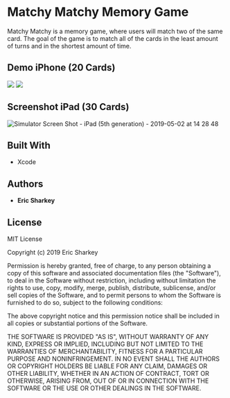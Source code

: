 # Matchy Matchy Memory Game

Matchy Matchy is a memory game, where users will match two of the same card. The goal of the game is to match all of the cards in the least amount of turns and in the shortest amount of time.

## Demo iPhone (20 Cards) ##
![](Gifs/GamePlay.gif)
![](Gifs/Leaderboard.gif)

## Screenshot iPad (30 Cards) ##
![Simulator Screen Shot - iPad (5th generation) - 2019-05-02 at 14 28 48](https://user-images.githubusercontent.com/40548365/57104692-077f0e80-6cf7-11e9-9b7a-bef1585e15a5.png)

## Built With

* Xcode

## Authors

* **Eric Sharkey**

## License

MIT License

Copyright (c) 2019 Eric Sharkey

Permission is hereby granted, free of charge, to any person obtaining a copy of this software and associated documentation files (the "Software"), to deal in the Software without restriction, including without limitation the rights to use, copy, modify, merge, publish, distribute, sublicense, and/or sell copies of the Software, and to permit persons to whom the Software is furnished to do so, subject to the following conditions:

The above copyright notice and this permission notice shall be included in all copies or substantial portions of the Software.

THE SOFTWARE IS PROVIDED "AS IS", WITHOUT WARRANTY OF ANY KIND, EXPRESS OR IMPLIED, INCLUDING BUT NOT LIMITED TO THE WARRANTIES OF MERCHANTABILITY, FITNESS FOR A PARTICULAR PURPOSE AND NONINFRINGEMENT. IN NO EVENT SHALL THE AUTHORS OR COPYRIGHT HOLDERS BE LIABLE FOR ANY CLAIM, DAMAGES OR OTHER LIABILITY, WHETHER IN AN ACTION OF CONTRACT, TORT OR OTHERWISE, ARISING FROM, OUT OF OR IN CONNECTION WITH THE SOFTWARE OR THE USE OR OTHER DEALINGS IN THE SOFTWARE.
